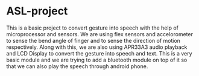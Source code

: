 # ASL-project
This is a basic project to convert gesture into speech with the help of microprocessor and sensors. We are using flex sensors and 
accelorometer to sense the bend angle of finger and to sense the direction of motion respectively. Along with this, we are also using 
APR33A3 audio playback and LCD Display to convert the gesture into speech and text. This is a very basic module and we are trying to add a bluetooth module on top 
of it so that we can also play the speech through android phone.
